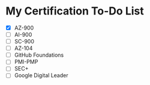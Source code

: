 # My Certification To-Do List

- [x] AZ-900
- [ ] AI-900
- [ ] SC-900
- [ ] AZ-104
- [ ] GitHub Foundations
- [ ] PMI-PMP
- [ ] SEC+
- [ ] Google Digital Leader
